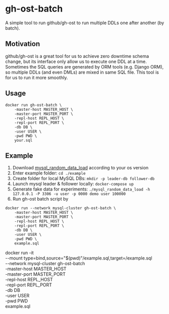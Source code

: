 
# gh-ost-batch
A simple tool to run github/gh-ost to run multiple DDLs one after another (by batch).

## Motivation
github/gh-ost is a great tool for us to achieve zero downtime schema change, but its interface only allow us to execute one DDL at a time. Sometimes the SQL queries are generated by ORM tools (e.g. Django ORM), so multiple DDLs (and even DMLs) are mixed in same SQL file. This tool is for us to run it more smoothly.

## Usage
```
docker run gh-ost-batch \
    -master-host MASTER_HOST \
    -master-port MASTER_PORT \
    -repl-host REPL_HOST \
    -repl-port REPL_PORT \
    -db DB \
    -user USER \
    -pwd PWD \
    your.sql
```

## Example
1. Download [mysql_random_data_load](https://github.com/Percona-Lab/mysql_random_data_load/releases) according to your os version
2. Enter example folder: `cd ./example`
3. Create folder for local MySQL DBs: `mkdir -p leader-db follower-db`
4. Launch mysql leader & follower locally: `docker-compose up`
5. Generate fake data for experiments: `./mysql_random_data_load -h 127.0.0.1 -P 3306 -u user -p 0000 demo user 100000`
6. Run gh-ost batch script by
```
docker run --network mysql-cluster gh-ost-batch \
    -master-host MASTER_HOST \
    -master-port MASTER_PORT \
    -repl-host REPL_HOST \
    -repl-port REPL_PORT \
    -db DB \
    -user USER \
    -pwd PWD \
    example.sql
```

docker run -it \
    --mount type=bind,source="$(pwd)"/example.sql,target=/example.sql \
    --network mysql-cluster gh-ost-batch \
    -master-host MASTER_HOST \
    -master-port MASTER_PORT \
    -repl-host REPL_HOST \
    -repl-port REPL_PORT \
    -db DB \
    -user USER \
    -pwd PWD \
    example.sql